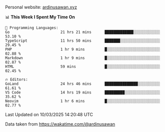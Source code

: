 Personal website: [ardinusawan.xyz](https://ardinusawan.xyz)

<!--START_SECTION:waka-->
📊 **This Week I Spent My Time On** 

```text
💬 Programming Languages: 
Go                       21 hrs 21 mins      █████████████░░░░░░░░░░░░   53.10 % 
TypeScript               11 hrs 50 mins      ███████░░░░░░░░░░░░░░░░░░   29.45 % 
PHP                      1 hr 9 mins         █░░░░░░░░░░░░░░░░░░░░░░░░   02.88 % 
Markdown                 1 hr 9 mins         █░░░░░░░░░░░░░░░░░░░░░░░░   02.87 % 
HTML                     59 mins             █░░░░░░░░░░░░░░░░░░░░░░░░   02.45 % 

🔥 Editors: 
GoLand                   24 hrs 46 mins      ███████████████░░░░░░░░░░   61.61 % 
VS Code                  14 hrs 19 mins      █████████░░░░░░░░░░░░░░░░   35.62 % 
Neovim                   1 hr 6 mins         █░░░░░░░░░░░░░░░░░░░░░░░░   02.77 % 
```


 Last Updated on 10/03/2025 14:20:48 UTC
<!--END_SECTION:waka-->
Data taken from https://wakatime.com/@ardinusawan
